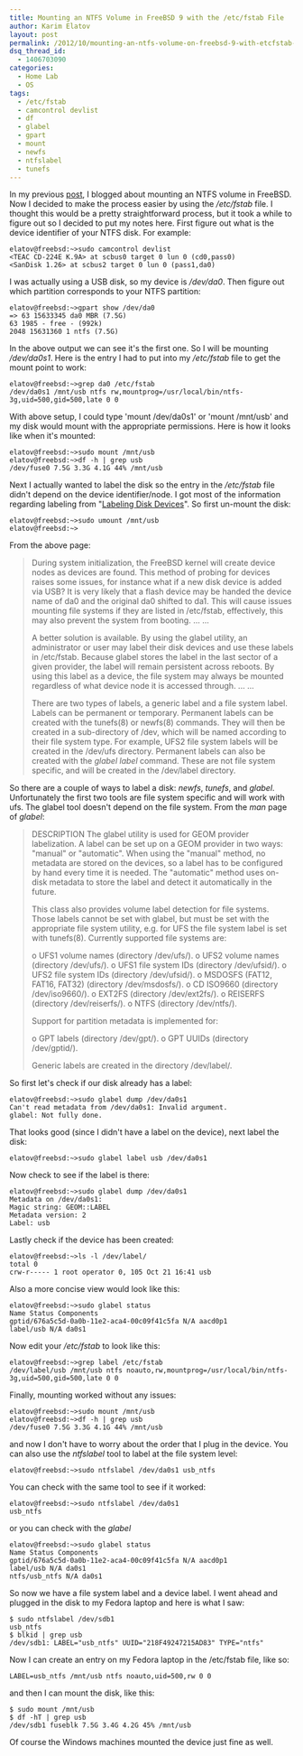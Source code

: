```yaml
---
title: Mounting an NTFS Volume in FreeBSD 9 with the /etc/fstab File
author: Karim Elatov
layout: post
permalink: /2012/10/mounting-an-ntfs-volume-on-freebsd-9-with-etcfstab-file/
dsq_thread_id:
  - 1406703090
categories:
  - Home Lab
  - OS
tags:
  - /etc/fstab
  - camcontrol devlist
  - df
  - glabel
  - gpart
  - mount
  - newfs
  - ntfslabel
  - tunefs
---
```

In my previous [post](/2012/10/mounting-an-ntfs-disk-in-write-mode-in-freebsd-9/), I blogged about mounting an NTFS volume in FreeBSD. Now I decided to make the process easier by using the */etc/fstab* file. I thought this would be a pretty straightforward process, but it took a while to figure out so I decided to put my notes here. First figure out what is the device identifier of your NTFS disk. For example:


	elatov@freebsd:~>sudo camcontrol devlist
	<TEAC CD-224E K.9A> at scbus0 target 0 lun 0 (cd0,pass0)
	<SanDisk 1.26> at scbus2 target 0 lun 0 (pass1,da0)


I was actually using a USB disk, so my device is */dev/da0*. Then figure out which partition corresponds to your NTFS partition:


	elatov@freebsd:~>gpart show /dev/da0
	=> 63 15633345 da0 MBR (7.5G)
	63 1985 - free - (992k)
	2048 15631360 1 ntfs (7.5G)


In the above output we can see it's the first one. So I will be mounting */dev/da0s1*. Here is the entry I had to put into my */etc/fstab* file to get the mount point to work:


	elatov@freebsd:~>grep da0 /etc/fstab
	/dev/da0s1 /mnt/usb ntfs rw,mountprog=/usr/local/bin/ntfs-3g,uid=500,gid=500,late 0 0


With above setup, I could type 'mount /dev/da0s1' or 'mount /mnt/usb' and my disk would mount with the appropriate permissions. Here is how it looks like when it's mounted:


	elatov@freebsd:~>sudo mount /mnt/usb
	elatov@freebsd:~>df -h | grep usb
	/dev/fuse0 7.5G 3.3G 4.1G 44% /mnt/usb


Next I actually wanted to label the disk so the entry in the */etc/fstab* file didn't depend on the device identifier/node. I got most of the information regarding labeling from "[Labeling Disk Devices](http://www.freebsd.org/doc/handbook/geom-glabel.html)". So first un-mount the disk:


	elatov@freebsd:~>sudo umount /mnt/usb
	elatov@freebsd:~>


From the above page:

> During system initialization, the FreeBSD kernel will create device nodes as devices are found. This method of probing for devices raises some issues, for instance what if a new disk device is added via USB? It is very likely that a flash device may be handed the device name of da0 and the original da0 shifted to da1. This will cause issues mounting file systems if they are listed in /etc/fstab, effectively, this may also prevent the system from booting.
> ...
> ...
>
> A better solution is available. By using the glabel utility, an administrator or user may label their disk devices and use these labels in /etc/fstab. Because glabel stores the label in the last sector of a given provider, the label will remain persistent across reboots. By using this label as a device, the file system may always be mounted regardless of what device node it is accessed through.
> ...
> ...
>
> There are two types of labels, a generic label and a file system label. Labels can be permanent or temporary. Permanent labels can be created with the tunefs(8) or newfs(8) commands. They will then be created in a sub-directory of /dev, which will be named according to their file system type. For example, UFS2 file system labels will be created in the /dev/ufs directory. Permanent labels can also be created with the *glabel label* command. These are not file system specific, and will be created in the /dev/label directory.

So there are a couple of ways to label a disk: *newfs*, *tunefs*, and *glabel*. Unfortunately the first two tools are file system specific and will work with ufs. The glabel tool doesn't depend on the file system. From the *man* page of *glabel*:

> DESCRIPTION
> The glabel utility is used for GEOM provider labelization. A label can
> be set up on a GEOM provider in two ways: "manual" or "automatic".
> When using the "manual" method, no metadata are stored on the devices,
> so a label has to be configured by hand every time it is needed. The
> "automatic" method uses on-disk metadata to store the label and detect
> it automatically in the future.
>
> This class also provides volume label detection for file systems. Those
> labels cannot be set with glabel, but must be set with the appropriate
> file system utility, e.g. for UFS the file system label is set with
> tunefs(8). Currently supported file systems are:
>
> o UFS1 volume names (directory /dev/ufs/).
> o UFS2 volume names (directory /dev/ufs/).
> o UFS1 file system IDs (directory /dev/ufsid/).
> o UFS2 file system IDs (directory /dev/ufsid/).
> o MSDOSFS (FAT12, FAT16, FAT32) (directory /dev/msdosfs/).
> o CD ISO9660 (directory /dev/iso9660/).
> o EXT2FS (directory /dev/ext2fs/).
> o REISERFS (directory /dev/reiserfs/).
> o NTFS (directory /dev/ntfs/).
>
> Support for partition metadata is implemented for:
>
> o GPT labels (directory /dev/gpt/).
> o GPT UUIDs (directory /dev/gptid/).
>
> Generic labels are created in the directory /dev/label/.

So first let's check if our disk already has a label:


	elatov@freebsd:~>sudo glabel dump /dev/da0s1
	Can't read metadata from /dev/da0s1: Invalid argument.
	glabel: Not fully done.


That looks good (since I didn't have a label on the device), next label the disk:


	elatov@freebsd:~>sudo glabel label usb /dev/da0s1


Now check to see if the label is there:


	elatov@freebsd:~>sudo glabel dump /dev/da0s1
	Metadata on /dev/da0s1:
	Magic string: GEOM::LABEL
	Metadata version: 2
	Label: usb


Lastly check if the device has been created:


	elatov@freebsd:~>ls -l /dev/label/
	total 0
	crw-r----- 1 root operator 0, 105 Oct 21 16:41 usb


Also a more concise view would look like this:


	elatov@freebsd:~>sudo glabel status
	Name Status Components
	gptid/676a5c5d-0a0b-11e2-aca4-00c09f41c5fa N/A aacd0p1
	label/usb N/A da0s1


Now edit your */etc/fstab* to look like this:


	elatov@freebsd:~>grep label /etc/fstab
	/dev/label/usb /mnt/usb ntfs noauto,rw,mountprog=/usr/local/bin/ntfs-3g,uid=500,gid=500,late 0 0


Finally, mounting worked without any issues:


	elatov@freebsd:~>sudo mount /mnt/usb
	elatov@freebsd:~>df -h | grep usb
	/dev/fuse0 7.5G 3.3G 4.1G 44% /mnt/usb


and now I don't have to worry about the order that I plug in the device. You can also use the *ntfslabel* tool to label at the file system level:


	elatov@freebsd:~>sudo ntfslabel /dev/da0s1 usb_ntfs


You can check with the same tool to see if it worked:


	elatov@freebsd:~>sudo ntfslabel /dev/da0s1
	usb_ntfs


or you can check with the *glabel*


	elatov@freebsd:~>sudo glabel status
	Name Status Components
	gptid/676a5c5d-0a0b-11e2-aca4-00c09f41c5fa N/A aacd0p1
	label/usb N/A da0s1
	ntfs/usb_ntfs N/A da0s1


So now we have a file system label and a device label. I went ahead and plugged in the disk to my Fedora laptop and here is what I saw:


	$ sudo ntfslabel /dev/sdb1
	usb_ntfs
	$ blkid | grep usb
	/dev/sdb1: LABEL="usb_ntfs" UUID="218F49247215AD83" TYPE="ntfs"


Now I can create an entry on my Fedora laptop in the /etc/fstab file, like so:


	LABEL=usb_ntfs /mnt/usb ntfs noauto,uid=500,rw 0 0


and then I can mount the disk, like this:


	$ sudo mount /mnt/usb
	$ df -hT | grep usb
	/dev/sdb1 fuseblk 7.5G 3.4G 4.2G 45% /mnt/usb


Of course the Windows machines mounted the device just fine as well.

